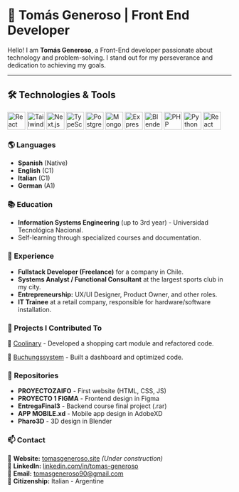 # 🚀 Tomás Generoso | Front End Developer

Hello! I am **Tomás Generoso**, a Front-End developer passionate about technology and problem-solving. I stand out for my perseverance and dedication to achieving my goals.  

---

## 🛠️ Technologies & Tools

<p align="left" style="display: flex; gap: 4px;">
  <img src="https://cdn.jsdelivr.net/gh/devicons/devicon/icons/react/react-original.svg" alt="React" width="40" height="40"/>
  <img src="https://static.cdnlogo.com/logos/t/58/tailwind-css.svg"alt="Tailwind CSS" width="40" height="40"/>
  <img src="https://cdn.jsdelivr.net/gh/devicons/devicon/icons/nextjs/nextjs-original.svg" alt="Next.js" width="40" height="40"/>
  <img src="https://cdn.jsdelivr.net/gh/devicons/devicon/icons/typescript/typescript-original.svg" alt="TypeScript" width="40" height="40"/>
  <img src="https://cdn.jsdelivr.net/gh/devicons/devicon/icons/postgresql/postgresql-original.svg" alt="PostgreSQL" width="40" height="40"/>
  <img src="https://cdn.jsdelivr.net/gh/devicons/devicon/icons/mongodb/mongodb-original.svg" alt="MongoDB" width="40" height="40"/>
  <img src="https://cdn.jsdelivr.net/gh/devicons/devicon/icons/express/express-original.svg" alt="Express.js" width="40" height="40"/>
  <img src="https://cdn.jsdelivr.net/gh/devicons/devicon/icons/blender/blender-original.svg" alt="Blender" width="40" height="40"/>
  <img src="https://cdn.jsdelivr.net/gh/devicons/devicon/icons/php/php-original.svg" alt="PHP" width="40" height="40"/>
  <img src="https://cdn.jsdelivr.net/gh/devicons/devicon/icons/python/python-original.svg" alt="Python" width="40" height="40"/>
  <img src="https://static.cdnlogo.com/logos/c/91/cordova.svg" alt="React" width="40" height="40"/>
</p>



### 🌎 Languages

- **Spanish** (Native)
- **English** (C1)
- **Italian** (C1)
- **German** (A1)


### 📚 Education

- **Information Systems Engineering** (up to 3rd year) - Universidad Tecnológica Nacional.  
- Self-learning through specialized courses and documentation.


### 💼 Experience

- **Fullstack Developer (Freelance)** for a company in Chile.  
- **Systems Analyst / Functional Consultant** at the largest sports club in my city.  
- **Entrepreneurship:** UX/UI Designer, Product Owner, and other roles.  
- **IT Trainee** at a retail company, responsible for hardware/software installation.  


### 📂 Projects I Contributed To

🔹 [Coolinary](https://github.com/Zetjen/coolinary) - Developed a shopping cart module and refactored code.  

🔹 [Buchungssystem](https://github.com/Zetjen/buchungssystem) - Built a dashboard and optimized code.  


### 📌 Repositories

- **PROYECTOZAIFO** - First website (HTML, CSS, JS)  
- **PROYECTO 1 FIGMA** - Frontend design in Figma  
- **EntregaFinal3** - Backend course final project (.rar)  
- **APP MOBILE.xd** - Mobile app design in AdobeXD  
- **Pharo3D** - 3D design in Blender  


### 📫 Contact

📍 **Website:** [tomasgeneroso.site](https://tomasgeneroso.site) *(Under construction)*  
📍 **LinkedIn:** [linkedin.com/in/tomas-generoso](https://www.linkedin.com/in/tomas-generoso/)  
📍 **Email:** tomasgeneroso90@gmail.com  
📍 **Citizenship:** Italian - Argentine  
